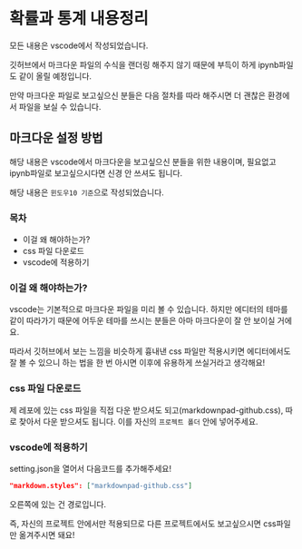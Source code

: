 # 확률과 통계 내용정리

모든 내용은 vscode에서 작성되었습니다.

깃허브에서 마크다운 파일의 수식을 랜더링 해주지 않기 때문에 부득이 하게 ipynb파일도 같이 올릴 예정입니다.

만약 마크다운 파일로 보고싶으신 분들은 다음 절차를 따라 해주시면 더 괜찮은 환경에서 파일을 보실 수 있습니다.

## 마크다운 설정 방법

해당 내용은 vscode에서 마크다운을 보고싶으신 분들을 위한 내용이며, 필요없고 ipynb파일로 보고싶으시다면 신경 안 쓰셔도 됩니다.

해당 내용은 `윈도우10 기준`으로 작성되었습니다.

### 목차

- 이걸 왜 해야하는가?
- css 파일 다운로드
- vscode에 적용하기

### 이걸 왜 해야하는가?

vscode는 기본적으로 마크다운 파일을 미리 볼 수 있습니다. 하지만 에디터의 테마를 같이 따라가기 때문에 어두운 테마를 쓰시는 분들은 아마 마크다운이 잘 안 보이실 거에요.

따라서 깃허브에서 보는 느낌을 비슷하게 흉내낸 css 파일만 적용시키면 에디터에서도 잘 볼 수 있으니 하는 법을 한 번 아시면 이후에 유용하게 쓰실거라고 생각해요!

### css 파일 다운로드

제 레포에 있는 css 파일을 직접 다운 받으셔도 되고(markdownpad-github.css), 따로 찾아서 다운 받으셔도 됩니다. 이를 자신의 `프로젝트 폴더` 안에 넣어주세요.

### vscode에 적용하기

setting.json을 열어서 다음코드를 추가해주세요!

```json
"markdown.styles": ["markdownpad-github.css"]
```

오른쪽에 있는 건 경로입니다.

즉, 자신의 프로젝트 안에서만 적용되므로 다른 프로젝트에서도 보고싶으시면 css파일만 옮겨주시면 돼요!
